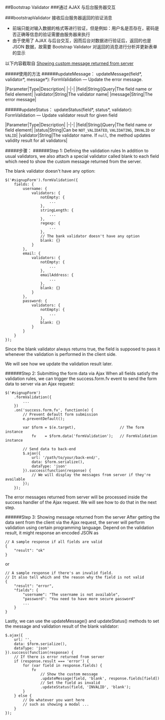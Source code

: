 ##Bootstrap Validator
###通过 AJAX 与后台服务器交互

###bootstrapValidator 接收后台服务器返回的验证消息
* 前端只能对输入数据的格式等进行验证，但是例如：用户名是否存在，密码是否正确等信息的验证需要由服务器来执行
* 由于使用了 AJAX 与后台交互，因而后台对数据进行验证后，返回的也是 JSON 数据，故需要 Bootstrap Validator 对返回的消息进行分析并更新表单的显示

以下内容截取自 [Showing custom message returned from server](http://http://formvalidation.io/examples/showing-custom-message-returned-from-server/#step-1-defining-the-validation-rules)

#####使用的方法
######updateMessage：
updateMessage(field*, validator*, message*): FormValidation — Update the error message.

|Parameter|Type|Description|
|-|-|
|field|String/jQuery|The field name or field element|
|validator|String|The validator name|
|message|String|The error message|

######updateStatus：
updateStatus(field*, status*, validator): FormValidation — Update validator result for given field

|Parameter|Type|Description|
|-|-|
|field|String/jQuery|The field name or field element|
|status|String|Can be `NOT_VALIDATED`, `VALIDATING`, `INVALID` or `VALID`|
|validator|String|The validator name. If `null`, the method updates validity result for all validators|

#####步骤：
######Step 1: Defining the validation rules
In addition to usual validators, we also attach a special validator called blank to each field which need to show the custom message returned from the server.

The blank validator doesn't have any option:

	$('#signupForm').formValidation({
        fields: {
            username: {
                validators: {
                    notEmpty: {
                        ...
                    },
                    stringLength: {
                        ...
                    },
                    regexp: {
                        ...
                    },
                    // The bank validator doesn't have any option
                    blank: {}
                }
            },
            email: {
                validators: {
                    notEmpty: {
                        ...
                    },
                    emailAddress: {
                        ...
                    },
                    blank: {}
                }
            },
            password: {
                validators: {
                    notEmpty: {
                        ...
                    },
                    blank: {}
                }
            }
        }
    });

Since the blank validator always returns true, the field is supposed to pass it whenever the validation is performed in the client side.

We will see how we update the validation result later.

######Step 2: Submitting the form data via Ajax
When all fields satisfy the validation rules, we can trigger the success.form.fv event to send the form data to server via an Ajax request:

    $('#signupForm')
        .formValidation({
            ...
        })
        .on('success.form.fv', function(e) {
            // Prevent default form submission
            e.preventDefault();

            var $form = $(e.target),                    // The form instance
                fv    = $form.data('formValidation');   // FormValidation instance

            // Send data to back-end
            $.ajax({
                url: '/path/to/your/back-end/',
                data: $form.serialize(),
                dataType: 'json'
            }).success(function(response) {
                // We will display the messages from server if they're available
            });
        });

The error messages returned from server will be processed inside the success handler of the Ajax request. We will see how to do that in the next step.

######Step 3: Showing message returned from the server
After getting the data sent from the client via the Ajax request, the server will perform validation using certain programming language. Depend on the validation result, it might response an encoded JSON as

    // A sample response if all fields are valid
    {
        "result": "ok"
    }

or

    // A sample response if there's an invalid field.
    // It also tell which and the reason why the field is not valid
    {
        "result": "error",
        "fields": {
            "username": "The username is not available",
            "password": "You need to have more secure password"
            ...
        }
    }


Lastly, we can use the updateMessage() and updateStatus() methods to set the message and validation result of the blank validator:

    $.ajax({
        url: '',
        data: $form.serialize(),
        dataType: 'json'
    }).success(function(response) {
        // If there is error returned from server
        if (response.result === 'error') {
            for (var field in response.fields) {
                fv
                    // Show the custom message
                    .updateMessage(field, 'blank', response.fields[field])
                    // Set the field as invalid
                    .updateStatus(field, 'INVALID', 'blank');
            }
        } else {
            // Do whatever you want here
            // such as showing a modal ...
        }
    });